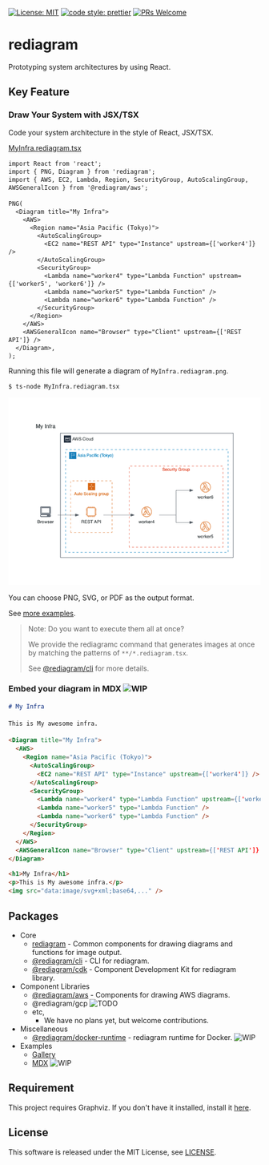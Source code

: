 [![License: MIT](https://img.shields.io/badge/License-MIT-yellow.svg)](https://opensource.org/licenses/MIT)
[![code style: prettier](https://img.shields.io/badge/code_style-prettier-ff69b4.svg)](https://github.com/prettier/prettier)
[![PRs Welcome](https://img.shields.io/badge/PRs-welcome-brightgreen.svg)](http://makeapullrequest.com)

# rediagram

Prototyping system architectures by using React.

## Key Feature

### Draw Your System with JSX/TSX

Code your system architecture in the style of React, JSX/TSX.

[MyInfra.rediagram.tsx](./examples/gallery/MyInfra.rediagram.tsx)

```tsx
import React from 'react';
import { PNG, Diagram } from 'rediagram';
import { AWS, EC2, Lambda, Region, SecurityGroup, AutoScalingGroup, AWSGeneralIcon } from '@rediagram/aws';

PNG(
  <Diagram title="My Infra">
    <AWS>
      <Region name="Asia Pacific (Tokyo)">
        <AutoScalingGroup>
          <EC2 name="REST API" type="Instance" upstream={['worker4']} />
        </AutoScalingGroup>
        <SecurityGroup>
          <Lambda name="worker4" type="Lambda Function" upstream={['worker5', 'worker6']} />
          <Lambda name="worker5" type="Lambda Function" />
          <Lambda name="worker6" type="Lambda Function" />
        </SecurityGroup>
      </Region>
    </AWS>
    <AWSGeneralIcon name="Browser" type="Client" upstream={['REST API']} />
  </Diagram>,
);
```

Running this file will generate a diagram of `MyInfra.rediagram.png`.

```bash
$ ts-node MyInfra.rediagram.tsx
```

![MyInfra](./examples/gallery/MyInfra.rediagram.png)

You can choose PNG, SVG, or PDF as the output format.

See [more examples](./examples/gallery/README.md).

> Note:
> Do you want to execute them all at once?
>
> We provide the rediagramc command that generates images at once by matching the patterns of `**/*.rediagram.tsx`.
>
> See [@rediagram/cli](./packages/cli/README.md) for more details.

### Embed your diagram in MDX ![WIP](https://img.shields.io/badge/-WIP-yellow)

```md
# My Infra

This is My awesome infra.

<Diagram title="My Infra">
  <AWS>
    <Region name="Asia Pacific (Tokyo)">
      <AutoScalingGroup>
        <EC2 name="REST API" type="Instance" upstream={['worker4']} />
      </AutoScalingGroup>
      <SecurityGroup>
        <Lambda name="worker4" type="Lambda Function" upstream={['worker5', 'worker6']} />
        <Lambda name="worker5" type="Lambda Function" />
        <Lambda name="worker6" type="Lambda Function" />
      </SecurityGroup>
    </Region>
  </AWS>
  <AWSGeneralIcon name="Browser" type="Client" upstream={['REST API']} />
</Diagram>
```

```html
<h1>My Infra</h1>
<p>This is My awesome infra.</p>
<img src="data:image/svg+xml;base64,..." />
```

## Packages

- Core
  - [rediagram](./packages/rediagram/README.md) - Common components for drawing diagrams and functions for image output.
  - [@rediagram/cli](./packages/cli/README.md) - CLI for rediagram.
  - [@rediagram/cdk](./packages/cdk/README.md) - Component Development Kit for rediagram library.
- Component Libraries
  - [@rediagram/aws](./component-libraries/aws/README.md) - Components for drawing AWS diagrams.
  - @rediagram/gcp ![TODO](https://img.shields.io/badge/-TODO-blue)
  - etc,
    - We have no plans yet, but welcome contributions.
- Miscellaneous
  - [@rediagram/docker-runtime](./docker/README.md) - rediagram runtime for Docker. ![WIP](https://img.shields.io/badge/-WIP-yellow)
- Examples
  - [Gallery](./examples/gallery/README.md)
  - [MDX](./examples/mdx/README.md) ![WIP](https://img.shields.io/badge/-WIP-yellow)

## Requirement

This project requires Graphviz.
If you don't have it installed, install it [here](https://graphviz.gitlab.io/download/).

## License

This software is released under the MIT License, see [LICENSE](./LICENSE).

